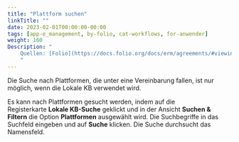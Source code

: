 ```yaml
---
title: "Plattform suchen"
linkTitle: ""
date: 2023-02-01T00:00:00-00:00
tags: [app-e_management, by-folio, cat-workflows, for-anwender]
weight: 160
Description: "
    Quellen: [Folio](https://docs.folio.org/docs/erm/agreements/#viewing-an-e-resource ) & [GBV](https://info.gbv.de/display/FOLIOGBVEXTERN/Folio:+Plattform+suchen)
    "
---
```


Die Suche nach Plattformen, die unter eine Vereinbarung fallen, ist nur möglich, wenn die Lokale KB verwendet wird.

Es kann nach Plattformen gesucht werden, indem auf die Registerkarte **Lokale KB-Suche** geklickt und in der Ansicht **Suchen & Filtern** die Option **Plattformen** ausgewählt wird. Die Suchbegriffe in das Suchfeld eingeben und auf **Suche** klicken. Die Suche durchsucht das Namensfeld.
